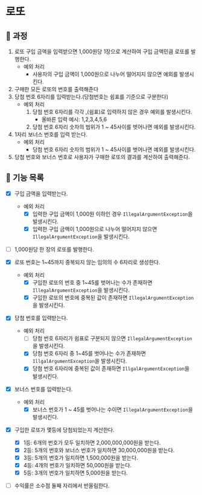 # 로또

## <font style="vertical-align: inherit;"><font style="vertical-align: inherit;">🚀</font></font> 과정

1. 로또 구입 금액을 입력받으면 1,000원당 1장으로 계산하여 구입 금액민큼 로또를 발행한다.
    - 예외 처리
        - 사용자의 구입 금액이 1,000원으로 나누어 떨어지지 않으면 예외를 발생시킨다.
2. 구매한 모든 로또의 번호를 출력해준다
3. 당첨 번호 6자리를 입력받는다.(당첨번호는 쉼표를 기준으로 구분한다)
    - 예외 처리
        1. 당첨 번호 6자리를 각각 ,(쉼표)로 입력하지 않은 경우 예외를 발생시킨다.
            - 올바른 입력 예시: 1,2,3,4,5,6
        2. 당첨 번호 6자리 숫자의 범위가 1 ~ 45사이를 벗어나면 예외를 발생시킨다.
4. 1자리 보너스 번호를 입력 받는다.
    - 예외 처리
        - 당첨 번호 6자리 숫자의 범위가 1 ~ 45사이를 벗어나면 예외를 발생시킨다.
5. 당첨 번호와 보너스 번호로 사용자가 구매한 로또의 결과를 계산하여 출력해준다.


## <font style="vertical-align: inherit;"><font style="vertical-align: inherit;">🔨</font></font> 기능 목록

- [x] 구입 금액을 입력받는다.
  - 예외 처리
    - [x] 입력한 구입 금액이 1,000원 이하인 경우 `IllegalArgumentException`을 발생시킨다.
    - [x] 입력한 구입 금액이 1,000원으로 나누어 떨어지지 않으면 `IllegalArgumentException`을 발생시킨다.

- [ ] 1,000원당 한 장의 로또를 발행한다.

- [x] 로또 번호는 1~45까지 중복되지 않는 임의의 수 6자리로 생성한다.
  - 예외 처리
    - [x] 구입한 로또의 번호 중 1~45를 벗어나는 수가 존재하면 `IllegalArgumentException`을 발생시킨다.
    - [x] 구입한 로또의 번호에 중복된 값이 존재하면 `IllegalArgumentException`을 발생시킨다.

- [x] 당첨 번호를 입력받는다.
  - 예외 처리
    - [ ] 당첨 번호 6자리가 쉼표로 구분되지 않으면 `IllegalArgumentException`을 발생시킨다.
    - [x] 당첨 번호 6자리 중 1~45를 벗어나는 수가 존재하면 `IllgalArgumentException`을 발생시킨다.
    - [x] 당첨 번호 6자리에 중복된 값이 존재하면 `IllgalArgumentException`을 발생시킨다.

- [x] 보너스 번호를 입력받는다.
  - 예외 처리
    - [x] 보너스 번호가 1 ~ 45를 벗어나는 수이면 `IllegalArgumentException`을 발생시킨다.

- [x] 구입한 로또가 몇등에 당첨되었는지 계산한다.
    - [x] 1등: 6개의 번호가 모두 일치하면 2,000,000,000원을 받는다.
    - [x] 2등: 5개의 번호와 보너스 번호가 일치하면 30,000,000원을 받는다.
    - [x] 3등: 5개의 번호가 일치하면 1,500,000원을 받는다.
    - [x] 4등: 4개의 번호가 일치하면 50,000원을 받는다.
    - [x] 5등: 3개의 번호가 일치하면 5,000원을 받는다.

- [ ] 수익률은 소수점 둘째 자리에서 반올림한다.

